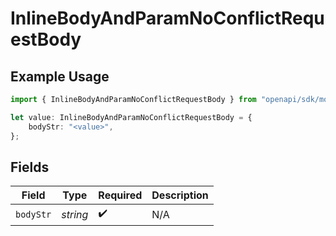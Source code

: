 # InlineBodyAndParamNoConflictRequestBody

## Example Usage

```typescript
import { InlineBodyAndParamNoConflictRequestBody } from "openapi/sdk/models/operations";

let value: InlineBodyAndParamNoConflictRequestBody = {
    bodyStr: "<value>",
};
```

## Fields

| Field              | Type               | Required           | Description        |
| ------------------ | ------------------ | ------------------ | ------------------ |
| `bodyStr`          | *string*           | :heavy_check_mark: | N/A                |